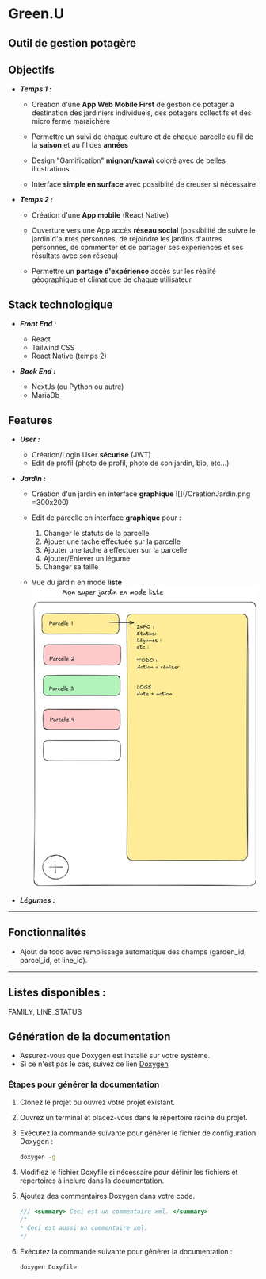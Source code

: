 # Green.U

## Outil de gestion potagère

## Objectifs
    
  - ***Temps 1 :***

    - Création d'une **App Web Mobile First** de gestion de potager à destination des jardiniers individuels, des potagers collectifs et des micro ferme maraichère

    - Permettre un suivi de chaque culture et de chaque parcelle au fil de la **saison** et au fil des **années**
            
    - Design "Gamification" **mignon/kawaï** coloré avec de belles illustrations.

    - Interface **simple en surface** avec possiblité de creuser si nécessaire

  - ***Temps 2 :***

    - Création d'une **App mobile** (React Native)

    - Ouverture vers une App accès **réseau social** (possibilité de suivre le jardin d'autres personnes, de rejoindre les jardins d'autres personnes, de commenter et de partager ses expériences et ses résultats avec son réseau)

    - Permettre un **partage d'expérience** accès sur les réalité géographique et climatique de chaque utilisateur

## Stack technologique

  - ***Front End :***

    - React
    - Tailwind CSS 
    - React Native (temps 2)

  - ***Back End :***

    - NextJs (ou Python ou autre)
    - MariaDb

## Features 

  - ***User :***

    - Création/Login User **sécurisé** (JWT)
    - Edit de profil (photo de profil, photo de son jardin, bio, etc...)
    
   - ***Jardin :***

      - Création d'un jardin en interface **graphique**
      ![](/CreationJardin.png =300x200)
      - Edit de parcelle en interface **graphique** pour :
            
        1. Changer le statuts de la parcelle
        2. Ajouer une tache effectuée sur la parcelle
        3. Ajouter une tache à effectuer sur la parcelle
        4. Ajouter/Enlever un légume
        5. Changer sa taille
      - Vue du jardin en mode **liste**
        ![](/JardinListe.png)
        
  - ***Légumes :***



-------------------
Fonctionnalités
---------------
- Ajout de todo avec remplissage automatique des champs (garden_id, parcel_id, et line_id).

-----------------------------------------------------
Listes disponibles :
------------------
FAMILY, LINE_STATUS

## Génération de la documentation
- Assurez-vous que Doxygen est installé sur votre système.
- Si ce n'est pas le cas, suivez ce lien [Doxygen](https://www.doxygen.nl)

### Étapes pour générer la documentation

1. Clonez le projet ou ouvrez votre projet existant.
2. Ouvrez un terminal et placez-vous dans le répertoire racine du projet.
3. Exécutez la commande suivante pour générer le fichier de configuration Doxygen :
   ```bash
   doxygen -g
   ```
4. Modifiez le fichier Doxyfile si nécessaire pour définir les fichiers et répertoires à inclure dans la documentation.

5. Ajoutez des commentaires Doxygen dans votre code.
   ```cs
   /// <summary> Ceci est un commentaire xml. </summary>
   /*
   * Ceci est aussi un commentaire xml.
   */
   ```

7. Exécutez la commande suivante pour générer la documentation :
    ```bash
    doxygen Doxyfile
    ```



        
